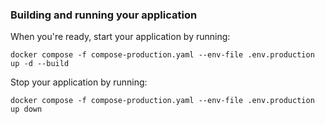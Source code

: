 ### Building and running your application

When you're ready, start your application by running:

`docker compose -f compose-production.yaml --env-file .env.production up -d --build`

Stop your application by running:

`docker compose -f compose-production.yaml --env-file .env.production up down`

